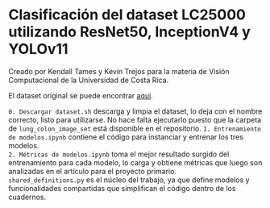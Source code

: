 # Clasificación del dataset LC25000 utilizando ResNet50, InceptionV4 y YOLOv11

Creado por Kendall Tames y Kevin Trejos para la materia de Visión Computacional de la Universidad de Costa Rica.

El dataset original se puede encontrar [aquí](https://www.kaggle.com/datasets/javaidahmadwani/lc25000).

`0. Descargar dataset.sh` descarga y limpia el dataset, lo deja con el nombre correcto, listo para utilizarse. No hace falta ejecutarlo puesto que la carpeta de `lung_colon_image_set` está disponible en el repositorio.
`1. Entrenamiento de modelos.ipynb` contiene el código para instanciar y entrenar los tres modelos.\
`2. Métricas de modelos.ipynb` toma el mejor resultado surgido del entrenamiento para cada modelo, lo carga y obtiene métricas que luego son analizadas en el artículo para el proyecto primario.\
`shared_definitions.py` es el núcleo del trabajo, ya que define modelos y funcionalidades compartidas que simplifican el código dentro de los cuadernos.